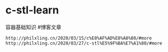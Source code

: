 # c-stl-learn
容器基础知识
#博客文章
```
http://philxling.cn/2020/03/15/c%E8%AF%AD%E8%A8%80/#more
http://philxling.cn/2020/03/27/c-stl%E5%9F%BA%E7%A1%80/#more
```
